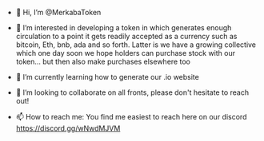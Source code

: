 - 👋 Hi, I’m @MerkabaToken

- 👀 I’m interested in developing a token in which generates enough circulation to a point it gets readily accepted
as a currency such as bitcoin, Eth, bnb, ada and so forth. Latter is we have a growing collective which one day soon
we hope holders can purchase stock with our token... but then also make purchases elsewhere too

- 🌱 I’m currently learning how to generate our .io website

- 💞️ I’m looking to collaborate on all fronts, please don't hesitate to reach out!

- 📫 How to reach me: You find me easiest to reach here on our discord https://discord.gg/wNwdMJVM


<!---
MerkabaToken/MerkabaToken is a ✨ special ✨ repository because its `README.md` (this file) appears on your GitHub profile.
You can click the Preview link to take a look at your changes.
--->
